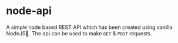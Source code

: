 # node-api

A simple node based REST API which has been created using vanilla NodeJS🧑. The api can be used to make `GET` & `POST` requests.
